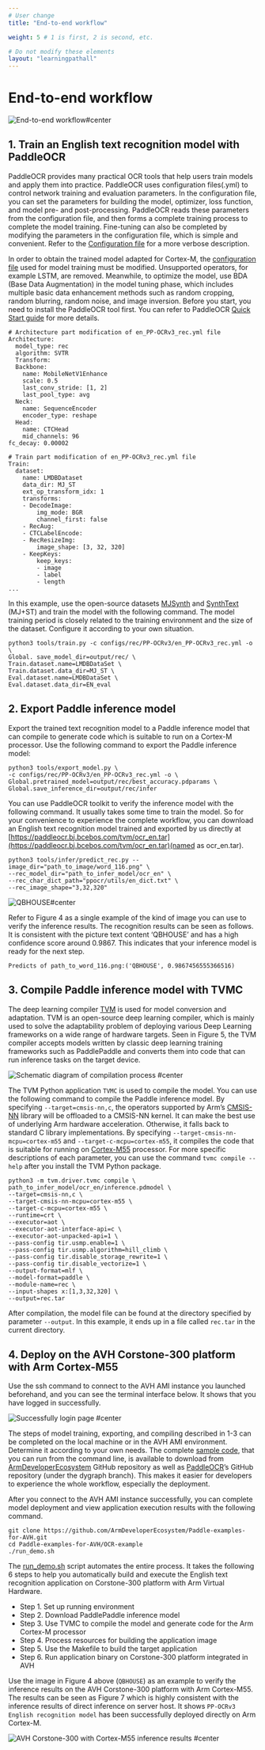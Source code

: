 ```yaml
---
# User change
title: "End-to-end workflow"

weight: 5 # 1 is first, 2 is second, etc.

# Do not modify these elements
layout: "learningpathall"
---
```


# End-to-end workflow

![End-to-end workflow#center](./Figure3.png "Figure 3. End-to-end workflow")

## 1. Train an English text recognition model with PaddleOCR
PaddleOCR provides many practical OCR tools that help users train models and apply them into practice. PaddleOCR uses configuration files(.yml) to control network training and evaluation parameters. In the configuration file, you can set the parameters for building the model, optimizer, loss function, and model pre- and post-processing. PaddleOCR reads these parameters from the configuration file, and then forms a complete training process to complete the model training. Fine-tuning can also be completed by modifying the parameters in the configuration file, which is simple and convenient. Refer to the [Configuration file](https://github.com/PaddlePaddle/PaddleOCR/blob/release/2.5/doc/doc_en/config_en.md) for a more verbose description. 

In order to obtain the trained model adapted for Cortex-M, the [configuration file](https://github.com/PaddlePaddle/PaddleOCR/blob/dygraph/configs/rec/PP-OCRv3/en_PP-OCRv3_rec.yml) used for model training must be modified. Unsupported operators, for example LSTM, are removed. Meanwhile, to optimize the model, use BDA (Base Data Augmentation) in the model tuning phase, which includes multiple basic data enhancement methods such as random cropping, random blurring, random noise, and image inversion. Before you start, you need to install the PaddleOCR tool first. You can refer to PaddleOCR [Quick Start guide](https://github.com/PaddlePaddle/PaddleOCR/blob/release/2.5/doc/doc_en/quickstart_en.md) for more details.

```console
# Architecture part modification of en_PP-OCRv3_rec.yml file
Architecture:
  model_type: rec
  algorithm: SVTR
  Transform:
  Backbone:
    name: MobileNetV1Enhance
    scale: 0.5
    last_conv_stride: [1, 2]
    last_pool_type: avg
  Neck:
    name: SequenceEncoder
    encoder_type: reshape
  Head:
    name: CTCHead
    mid_channels: 96
fc_decay: 0.00002
```

```console
# Train part modification of en_PP-OCRv3_rec.yml file
Train:
  dataset:
    name: LMDBDataset
    data_dir: MJ_ST
    ext_op_transform_idx: 1
    transforms:
    - DecodeImage:
        img_mode: BGR
        channel_first: false
    - RecAug:
    - CTCLabelEncode:
    - RecResizeImg:
        image_shape: [3, 32, 320]
    - KeepKeys:
        keep_keys:
        - image
        - label
        - length
...
```
In this example, use the open-source datasets [MJSynth](http://www.robots.ox.ac.uk/~vgg/data/text/) and [SynthText](http://www.robots.ox.ac.uk/~vgg/data/scenetext/) (MJ+ST) and train the model with the following command. The model training period is closely related to the training environment and the size of the dataset. Configure it according to your own situation.

```console
python3 tools/train.py -c configs/rec/PP-OCRv3/en_PP-OCRv3_rec.yml -o \ 
Global. save_model_dir=output/rec/ \
Train.dataset.name=LMDBDataSet \
Train.dataset.data_dir=MJ_ST \
Eval.dataset.name=LMDBDataSet \
Eval.dataset.data_dir=EN_eval
```

## 2. Export Paddle inference model
Export the trained text recognition model to a Paddle inference model that can compile to generate code which is suitable to run on a Cortex-M processor. Use the following command to export the Paddle inference model:

```console
python3 tools/export_model.py \
-c configs/rec/PP-OCRv3/en_PP-OCRv3_rec.yml -o \ 
Global.pretrained_model=output/rec/best_accuracy.pdparams \
Global.save_inference_dir=output/rec/infer
```
You can use PaddleOCR toolkit to verify the inference model with the following command. It usually takes some time to train the model. So for your convenience to experience the complete workflow, you can download an English text recognition model trained and exported by us directly at [https://paddleocr.bj.bcebos.com/tvm/ocr_en.tar](https://paddleocr.bj.bcebos.com/tvm/ocr_en.tar)(named as ocr_en.tar).

```console
python3 tools/infer/predict_rec.py --image_dir="path_to_image/word_116.png" \
--rec_model_dir="path_to_infer_model/ocr_en" \ 
--rec_char_dict_path="ppocr/utils/en_dict.txt" \
--rec_image_shape="3,32,320"
```

![QBHOUSE#center](./Figure4.png "Figure 4. word_116.png (Image source: https://iapr.org/archives/icdar2015/index.html)")

Refer to Figure 4 as a single example of the kind of image you can use to verify the inference results. The recognition results can be seen as follows. It is consistent with the picture text content ‘QBHOUSE’ and has a high confidence score around 0.9867. This indicates that your inference model is ready for the next step.

```console
Predicts of path_to_word_116.png:('QBHOUSE', 0.9867456555366516)
```

## 3. Compile Paddle inference model with TVMC
The deep learning compiler [TVM](https://tvm.apache.org/) is used for model conversion and adaptation. TVM is an open-source deep learning compiler, which is mainly used to solve the adaptability problem of deploying various Deep Learning frameworks on a wide range of hardware targets. Seen in Figure 5, the TVM compiler accepts models written by classic deep learning training frameworks such as PaddlePaddle and converts them into code that can run inference tasks on the target device.

![Schematic diagram of compilation process #center](./Figure5.png "Figure 5. Schematic diagram of compilation process")

The TVM Python application `TVMC` is used to compile the model. You can use the following command to compile the Paddle inference model. By specifying `--target=cmsis-nn,c`, the operators supported by Arm’s [CMSIS-NN](https://github.com/ARM-software/CMSIS_5/tree/develop/CMSIS/NN) library will be offloaded to a CMSIS-NN kernel. It can make the best use of underlying Arm hardware acceleration. Otherwise, it falls back to standard C library implementations. By specifying `--target-cmsis-nn-mcpu=cortex-m55` and `--target-c-mcpu=cortex-m55`, it compiles the code that is suitable for running on [Cortex-M55](https://www.arm.com/products/silicon-ip-cpu/cortex-m/cortex-m55) processor. For more specific descriptions of each parameter, you can use the command `tvmc compile --help` after you install the TVM Python package.

```console
python3 -m tvm.driver.tvmc compile \
path_to_infer_model/ocr_en/inference.pdmodel \
--target=cmsis-nn,c \
--target-cmsis-nn-mcpu=cortex-m55 \
--target-c-mcpu=cortex-m55 \
--runtime=crt \
--executor=aot \
--executor-aot-interface-api=c \
--executor-aot-unpacked-api=1 \
--pass-config tir.usmp.enable=1 \
--pass-config tir.usmp.algorithm=hill_climb \
--pass-config tir.disable_storage_rewrite=1 \
--pass-config tir.disable_vectorize=1 \
--output-format=mlf \
--model-format=paddle \
--module-name=rec \
--input-shapes x:[1,3,32,320] \
--output=rec.tar
```

After compilation, the model file can be found at the directory specified by parameter `--output`. In this example, it ends up in a file called `rec.tar` in the current directory. 

## 4. Deploy on the AVH Corstone-300 platform with Arm Cortex-M55
Use the ssh command to connect to the AVH AMI instance you launched beforehand, and you can see the terminal interface below. It shows that you have logged in successfully.

![Successfully login page #center](./Figure6.png "Figure 6. Successfully login page")

The steps of model training, exporting, and compiling described in 1-3 can be completed on the local machine or in the AVH AMI environment. Determine it according to your own needs. The complete [sample code](https://github.com/ArmDeveloperEcosystem/Paddle-examples-for-AVH/tree/main/OCR-example), that you can run from the command line, is available to download from [ArmDeveloperEcosystem](https://github.com/ArmDeveloperEcosystem/Paddle-examples-for-AVH) GitHub repository as well as [PaddleOCR](https://github.com/PaddlePaddle/PaddleOCR/tree/dygraph/deploy/avh)’s GitHub repository (under the dygraph branch). This makes it easier for developers to experience the whole workflow, especially the deployment.

After you connect to the AVH AMI instance successfully, you can complete model deployment and view application execution results with the following command.

```console
git clone https://github.com/ArmDeveloperEcosystem/Paddle-examples-for-AVH.git
cd Paddle-examples-for-AVH/OCR-example
./run_demo.sh
```
The [run_demo.sh](https://github.com/ArmDeveloperEcosystem/Paddle-examples-for-AVH/blob/main/OCR-example/run_demo.sh) script automates the entire process. It takes the following 6 steps to help you automatically build and execute the English text recognition application on Corstone-300 platform with Arm Virtual Hardware.

- Step 1. Set up running environment
- Step 2. Download PaddlePaddle inference model
- Step 3. Use TVMC to compile the model and generate code for the Arm Cortex-M processor
- Step 4. Process resources for building the application image
- Step 5. Use the Makefile to build the target application
- Step 6. Run application binary on Corstone-300 platform integrated in AVH

Use the image in Figure 4 above (`QBHOUSE`) as an example to verify the inference results on the AVH Corstone-300 platform with Arm Cortex-M55. The results can be seen as Figure 7 which is highly consistent with the inference results of direct inference on server host. It shows `PP-OCRv3 English recognition model` has been successfully deployed directly on Arm Cortex-M.

![AVH Corstone-300 with Cortex-M55 inference results #center](./Figure7.png "Figure 7. AVH Corstone-300 with Cortex-M55 inference results")
